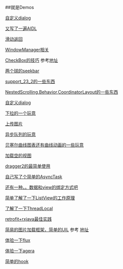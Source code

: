 ##就是Demos

[自定义dialog](https://github.com/70kg/Demos/tree/master/app/src/main/java/com/demos/ViewAnimation)

[又写了一遍AIDL](https://github.com/70kg/Demos/tree/master/app/src/main/java/com/demos/aidl)

[滑动返回](https://github.com/70kg/Demos/tree/master/app/src/main/java/com/demos/viewdraghelper)

[WindowManager相关](https://github.com/70kg/Demos/tree/master/app/src/main/java/com/demos/window)

[CheckBox的技巧](https://github.com/70kg/Demos/tree/master/app/src/main/java/com/demos/checkbox)    参考[地址](http://blog.oceancx.com/2016/01/31/Android-CheckBox%E8%AF%A6%E8%A7%A3)

[两个球的seekbar](https://github.com/70kg/Demos/tree/master/app/src/main/java/com/demos/TwoBallsSeekbar)

[support_23_2的一些东西](https://github.com/70kg/Demos/tree/master/app/src/main/java/com/demos/TwoBallsSeekbar)

[NestedScrolling,Behavior,CoordinatorLayout的一些东西](https://github.com/70kg/Demos/tree/master/app/src/main/java/com/demos/NestedScrolling)

[自定义dialog](https://github.com/70kg/Demos/tree/master/app/src/main/java/com/demos/CustomDialog)

[下拉的一个玩意](https://github.com/70kg/Demos/tree/master/app/src/main/java/com/demos/headlist)

[上传图片](https://github.com/70kg/Demos/tree/master/app/src/main/java/com/demos/uploadPic)

[异步队列的玩意](https://github.com/70kg/Demos/tree/master/app/src/main/java/com/demos/RequestQueue)

[贝塞尔曲线图表还有曲线动画的一些玩意](https://github.com/70kg/Demos/tree/master/app/src/main/java/com/demos/Bessel)

[加载空的视图](https://github.com/70kg/Demos/blob/master/app%2Fsrc%2Fmain%2Fjava%2Fcom%2Fdemos%2Fblanklayout%2FBlankLayout.java)

[dragger2的最简单使用](https://github.com/70kg/Demos/tree/master/app/src/main/java/com/demos/dragger)

[自己写了个简单的AsyncTask](https://github.com/70kg/Demos/blob/master/app%2Fsrc%2Fmain%2Fjava%2Fcom%2Fdemos%2Fasynchronous%2FAsyncTaskFor70kg.java)

[还有一种。。数据和view的绑定方式吧](https://github.com/70kg/Demos/tree/master/app/src/main/java/com/demos/faceabstrct)

[简单了解了一下ListView的工作原理](https://github.com/70kg/Demos/blob/master/app%2Fsrc%2Fmain%2Fjava%2Fcom%2Fdemos%2FmyList%2FMyList.java)

[了解了一下ThreadLocal](https://github.com/70kg/Demos/blob/master/app%2Fsrc%2Fmain%2Fjava%2Fcom%2Fdemos%2FthreadLocal%2FTestThreadLocal.java)

[retrofit+rxjava最佳实践](https://github.com/70kg/Demos/tree/master/app/src/main/java/com/demos/douban)

[简易的图片加载框架，简单的UIL](https://github.com/70kg/Demos/tree/master/app/src/main/java/com/demos/imageLoader)         参考 [地址](http://blog.csdn.net/column/details/android-imageloader.html)

[体验一下flux](https://github.com/70kg/Demos/tree/master/app/src/main/java/com/demos/agera)

[体验一下agera](https://github.com/70kg/Demos/tree/master/app/src/main/java/com/demos/flux)

[简单的hook](https://github.com/70kg/Demos/tree/master/app/src/main/java/com/demos/hook/simpleHook)
